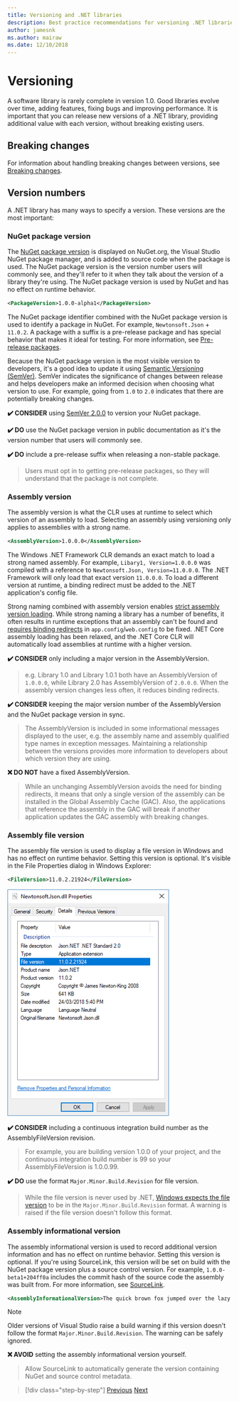 ```yaml
---
title: Versioning and .NET libraries
description: Best practice recommendations for versioning .NET libraries.
author: jamesnk
ms.author: mairaw
ms.date: 12/10/2018
---
```

# Versioning

A software library is rarely complete in version 1.0. Good libraries evolve over time, adding features, fixing bugs and improving performance. It is important that you can release new versions of a .NET library, providing additional value with each version, without breaking existing users.

## Breaking changes

For information about handling breaking changes between versions, see [Breaking changes](./breaking-changes.md).

## Version numbers

A .NET library has many ways to specify a version. These versions are the most important:

### NuGet package version

The [NuGet package version](/nuget/reference/package-versioning) is displayed on NuGet.org, the Visual Studio NuGet package manager, and is added to source code when the package is used. The NuGet package version is the version number users will commonly see, and they'll refer to it when they talk about the version of a library they're using. The NuGet package version is used by NuGet and has no effect on runtime behavior.

```xml
<PackageVersion>1.0.0-alpha1</PackageVersion>
```

The NuGet package identifier combined with the NuGet package version is used to identify a package in NuGet. For example, `Newtonsoft.Json` + `11.0.2`. A package with a suffix is a pre-release package and has special behavior that makes it ideal for testing. For more information, see [Pre-release packages](./nuget.md#pre-release-packages).

Because the NuGet package version is the most visible version to developers, it's a good idea to update it using [Semantic Versioning (SemVer)](https://semver.org/). SemVer indicates the significance of changes between release and helps developers make an informed decision when choosing what version to use. For example, going from `1.0` to `2.0` indicates that there are potentially breaking changes.

**✔️ CONSIDER** using [SemVer 2.0.0](https://semver.org/) to version your NuGet package.

**✔️ DO** use the NuGet package version in public documentation as it's the version number that users will commonly see.

**✔️ DO** include a pre-release suffix when releasing a non-stable package.

> Users must opt in to getting pre-release packages, so they will understand that the package is not complete.

### Assembly version

The assembly version is what the CLR uses at runtime to select which version of an assembly to load. Selecting an assembly using versioning only applies to assemblies with a strong name.

```xml
<AssemblyVersion>1.0.0.0</AssemblyVersion>
```

The Windows .NET Framework CLR demands an exact match to load a strong named assembly. For example, `Libary1, Version=1.0.0.0` was compiled with a reference to `Newtonsoft.Json, Version=11.0.0.0`. The .NET Framework will only load that exact version `11.0.0.0`. To load a different version at runtime, a binding redirect must be added to the .NET application's config file.

Strong naming combined with assembly version enables [strict assembly version loading](../../framework/app-domains/assembly-versioning.md). While strong naming a library has a number of benefits, it often results in runtime exceptions that an assembly can't be found and [requires binding redirects](../../framework/configure-apps/redirect-assembly-versions.md) in `app.config`/`web.config` to be fixed. .NET Core assembly loading has been relaxed, and the .NET Core CLR will automatically load assemblies at runtime with a higher version.

**✔️ CONSIDER** only including a major version in the AssemblyVersion.

> e.g. Library 1.0 and Library 1.0.1 both have an AssemblyVersion of `1.0.0.0`, while Library 2.0 has AssemblyVersion of `2.0.0.0`. When the assembly version changes less often, it reduces binding redirects.

**✔️ CONSIDER** keeping the major version number of the AssemblyVersion and the NuGet package version in sync.

> The AssemblyVersion is included in some informational messages displayed to the user, e.g. the assembly name and assembly qualified type names in exception messages. Maintaining a relationship between the versions provides more information to developers about which version they are using.

**❌ DO NOT** have a fixed AssemblyVersion.

> While an unchanging AssemblyVersion avoids the need for binding redirects, it means that only a single version of the assembly can be installed in the Global Assembly Cache (GAC). Also, the applications that reference the assembly in the GAC will break if another application updates the GAC assembly with breaking changes.

### Assembly file version

The assembly file version is used to display a file version in Windows and has no effect on runtime behavior. Setting this version is optional. It's visible in the File Properties dialog in Windows Explorer:

```xml
<FileVersion>11.0.2.21924</FileVersion>
```

![Windows Explorer](./media/versioning/win-properties.png "Windows Explorer")

**✔️ CONSIDER** including a continuous integration build number as the AssemblyFileVersion revision.

> For example, you are building version 1.0.0 of your project, and the continuous integration build number is 99 so your AssemblyFileVersion is 1.0.0.99.

**✔️ DO** use the format `Major.Minor.Build.Revision` for file version.

> While the file version is never used by .NET, [Windows expects the file version](/windows/desktop/menurc/versioninfo-resource) to be in the `Major.Minor.Build.Revision` format. A warning is raised if the file version doesn't follow this format.

### Assembly informational version

The assembly informational version is used to record additional version information and has no effect on runtime behavior. Setting this version is optional. If you're using SourceLink, this version will be set on build with the NuGet package version plus a source control version. For example, `1.0.0-beta1+204ff0a` includes the commit hash of the source code the assembly was built from. For more information, see [SourceLink](./sourcelink.md).

```xml
<AssemblyInformationalVersion>The quick brown fox jumped over the lazy dog.</AssemblyInformationalVersion>
```

> [!NOTE]
> Older versions of Visual Studio raise a build warning if this version doesn't follow the format `Major.Minor.Build.Revision`. The warning can be safely ignored.

**❌ AVOID** setting the assembly informational version yourself.

> Allow SourceLink to automatically generate the version containing NuGet and source control metadata.

>[!div class="step-by-step"]
>[Previous](publish-nuget-package.md)
>[Next](breaking-changes.md)
